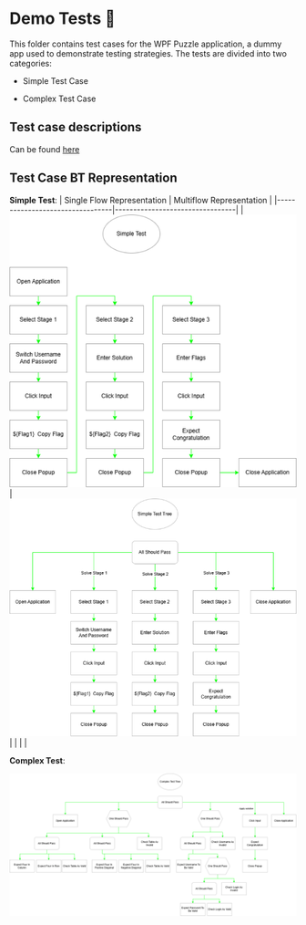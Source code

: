 # Demo Tests 🧪
This folder contains test cases for the WPF Puzzle application, a dummy app used to demonstrate testing strategies. The tests are divided into two categories:

- Simple Test Case

- Complex Test Case

## Test case descriptions

Can be found [here](https://github.com/noubar/WPF_Test_Puzzle/blob/main/README.md)


## Test Case BT Representation

**Simple Test**:
| Single Flow Representation | Multiflow Representation |
|---------------------------------|---------------------------------|
| ![Image 1](../ReadmeImages/SimpleTestDiag.png) |  ![Image 2](../ReadmeImages/SimpleTestTree.png) |
| | |


**Complex Test**:

![](../ReadmeImages/ComplexTestTree.png)